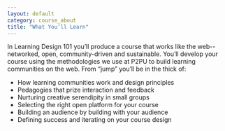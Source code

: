 ```yaml
---
layout: default
category: course_about
title: "What You’ll Learn"
---
```


In Learning Design 101 you’ll produce a course that works like the web--networked, open, community-driven and sustainable. You’ll develop your course using the methodologies we use at P2PU to build learning communities on the web. From “jump” you’ll be in the thick of:

* How learning communities work and design principles
* Pedagogies that prize interaction and feedback
* Nurturing creative serendipity in small groups
* Selecting the right open platform for your course
* Building an audience by building with your audience
* Defining success and iterating on your course design